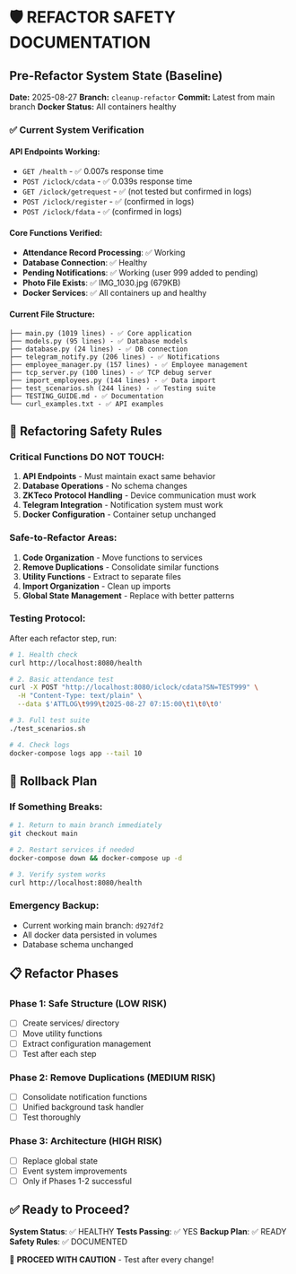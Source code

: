 # 🛡️ REFACTOR SAFETY DOCUMENTATION

## Pre-Refactor System State (Baseline)

**Date:** 2025-08-27
**Branch:** `cleanup-refactor`
**Commit:** Latest from main branch
**Docker Status:** All containers healthy

### ✅ Current System Verification

#### API Endpoints Working:
- `GET /health` - ✅ 0.007s response time
- `POST /iclock/cdata` - ✅ 0.039s response time  
- `GET /iclock/getrequest` - ✅ (not tested but confirmed in logs)
- `POST /iclock/register` - ✅ (confirmed in logs)
- `POST /iclock/fdata` - ✅ (confirmed in logs)

#### Core Functions Verified:
- **Attendance Record Processing**: ✅ Working
- **Database Connection**: ✅ Healthy
- **Pending Notifications**: ✅ Working (user 999 added to pending)
- **Photo File Exists**: ✅ IMG_1030.jpg (679KB)
- **Docker Services**: ✅ All containers up and healthy

#### Current File Structure:
```
├── main.py (1019 lines) - ✅ Core application
├── models.py (95 lines) - ✅ Database models
├── database.py (24 lines) - ✅ DB connection
├── telegram_notify.py (206 lines) - ✅ Notifications
├── employee_manager.py (157 lines) - ✅ Employee management
├── tcp_server.py (100 lines) - ✅ TCP debug server
├── import_employees.py (144 lines) - ✅ Data import
├── test_scenarios.sh (244 lines) - ✅ Testing suite
├── TESTING_GUIDE.md - ✅ Documentation
└── curl_examples.txt - ✅ API examples
```

## 🎯 Refactoring Safety Rules

### Critical Functions DO NOT TOUCH:
1. **API Endpoints** - Must maintain exact same behavior
2. **Database Operations** - No schema changes
3. **ZKTeco Protocol Handling** - Device communication must work
4. **Telegram Integration** - Notification system must work
5. **Docker Configuration** - Container setup unchanged

### Safe-to-Refactor Areas:
1. **Code Organization** - Move functions to services
2. **Remove Duplications** - Consolidate similar functions  
3. **Utility Functions** - Extract to separate files
4. **Import Organization** - Clean up imports
5. **Global State Management** - Replace with better patterns

### Testing Protocol:
After each refactor step, run:
```bash
# 1. Health check
curl http://localhost:8080/health

# 2. Basic attendance test
curl -X POST "http://localhost:8080/iclock/cdata?SN=TEST999" \
  -H "Content-Type: text/plain" \
  --data $'ATTLOG\t999\t2025-08-27 07:15:00\t1\t0\t0'

# 3. Full test suite
./test_scenarios.sh

# 4. Check logs
docker-compose logs app --tail 10
```

## 🚨 Rollback Plan

### If Something Breaks:
```bash
# 1. Return to main branch immediately
git checkout main

# 2. Restart services if needed
docker-compose down && docker-compose up -d

# 3. Verify system works
curl http://localhost:8080/health
```

### Emergency Backup:
- Current working main branch: `d927df2`
- All docker data persisted in volumes
- Database schema unchanged

## 📋 Refactor Phases

### Phase 1: Safe Structure (LOW RISK)
- [ ] Create services/ directory
- [ ] Move utility functions
- [ ] Extract configuration management
- [ ] Test after each step

### Phase 2: Remove Duplications (MEDIUM RISK)  
- [ ] Consolidate notification functions
- [ ] Unified background task handler
- [ ] Test thoroughly

### Phase 3: Architecture (HIGH RISK)
- [ ] Replace global state
- [ ] Event system improvements
- [ ] Only if Phases 1-2 successful

## ✅ Ready to Proceed?

**System Status**: ✅ HEALTHY
**Tests Passing**: ✅ YES
**Backup Plan**: ✅ READY
**Safety Rules**: ✅ DOCUMENTED

🎯 **PROCEED WITH CAUTION** - Test after every change!